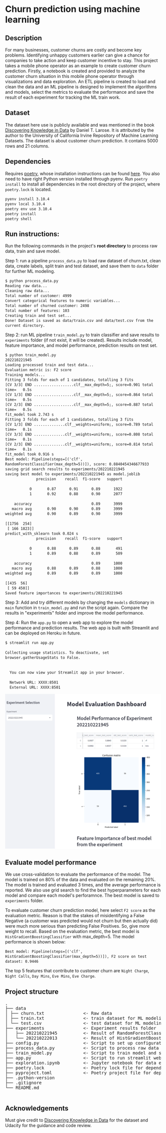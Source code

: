 # Churn prediction using machine learning


## Description
For many businesses, customer churns are costly and become key problems. Identifying unhappy customers earlier can give a chance for companies to take action and keep customer incentive to stay. This project takes a mobile phone operator as an example to create customer churn prediction. Firstly, a notebook is created and provided to analyze the customer churn situation in this mobile phone operator through visualizations and data exploration. An ETL pipeline is created to load and clean the data and an ML pipeline is designed to implement the algorithms and models, select the metrics to evaluate the performance and save the result of each experiment for tracking the ML train work.

## Dataset
The dataset here use is publicly available and was mentioned in the book [Discovering Knowledge in Data](https://www.amazon.com/dp/0470908742/) by Daniel T. Larose. It is attributed by the author to the University of California Irvine Repository of Machine Learning Datasets. The dataset is about customer churn prediction. It contains 5000 rows and 21 columns. 

## Dependencies
Requires [poetry](https://python-poetry.org/), whose installation instructions can be found [here](https://python-poetry.org/docs/#installing-with-the-official-installer). You also need to have right Python version installed through pyenv. Run `poetry install` to install all dependencies in the root directory of the project, where `poetry.lock` is located.

```
pyenv install 3.10.4
pyenv local 3.10.4
poetry env use 3.10.4
poetry install
poetry shell

```

## Run instructions:

Run the following commands in the project's **root directory** to process raw data, train and save model.

Step 1: run a pipeline `process_data.py` to load raw dataset of churn.txt, clean data, create labels, split train and test dataset, and save them to `data` folder for further ML modeling.
```
$ python process_data.py 
Reading raw data...
Cleaning raw data...
Total number of customer: 4999
Convert categorical features to numeric variables...
Total number of churned customer: 2498
Total number of features: 103
Creating train and test set...
Done! Dataset is saved as data/train.csv and data/test.csv from the current directory.
```

Step 2: run ML pipeline `train_model.py` to train classifier and save results to `experiments` folder (if not exist, it will be created). Results include model, feature importance, and model performance, prediction results on test set.
```
$ python train_model.py
202210221945
Loading processed train and test data...
Evaluation metric is: F2 score
Training models...
Fitting 3 folds for each of 1 candidates, totalling 3 fits
[CV 3/3] END ..................clf__max_depth=5;, score=0.901 total time=   0.5s
[CV 1/3] END ..................clf__max_depth=5;, score=0.864 total time=   0.5s
[CV 2/3] END ..................clf__max_depth=5;, score=0.887 total time=   0.5s
fit_model took 2.743 s
Fitting 3 folds for each of 1 candidates, totalling 3 fits
[CV 1/3] END ..............clf__weights=uniform;, score=0.789 total time=   0.1s
[CV 3/3] END ..............clf__weights=uniform;, score=0.808 total time=   0.1s
[CV 2/3] END ..............clf__weights=uniform;, score=0.814 total time=   0.1s
fit_model took 0.916 s
Best model: Pipeline(steps=[('clf', RandomForestClassifier(max_depth=5))]), score: 0.8840454346677933
saving grid search results to experiments/202210221945
saving best model to experiments/202210221945 as model.joblib
              precision    recall  f1-score   support

           0       0.87      0.91      0.89      1922
           1       0.92      0.88      0.90      2077

    accuracy                           0.89      3999
   macro avg       0.90      0.90      0.89      3999
weighted avg       0.90      0.89      0.90      3999

[[1756  254]
 [ 166 1823]]
predict_with_sklearn took 0.024 s
              precision    recall  f1-score   support

           0       0.88      0.89      0.88       491
           1       0.89      0.88      0.89       509

    accuracy                           0.89      1000
   macro avg       0.88      0.89      0.88      1000
weighted avg       0.89      0.89      0.89      1000

[[435  56]
 [ 59 450]]
Saved feature importances to experiments/202210221945
```

Step 3: Add and try different models by changing the `models` dictionary in `main` function in `train_model.py` and run the script again. Compare the results in "experiments" folder and improve the model performance.

Step 4: Run the `app.py` to open a web app to explore the model performance and prediction results. The web app is built with Streamlit and can be deployed on Heroku in future.
```
$ streamlit run app.py

Collecting usage statistics. To deactivate, set browser.gatherUsageStats to False.


  You can now view your Streamlit app in your browser.

  Network URL: XXXX:8501
  External URL: XXXX:8501
```
![img](img/dashboard.PNG)

## Evaluate model performance
We use cross-validation to evaluate the performance of the model. The model is trained on 80% of the data and evaluated on the remaining 20%. The model is trained and evaluated 3 times, and the average performance is reported. We also use grid search to find the best hyperparameters for each model and compare each model's perforamnce. The best model is saved to `experiments` folder.

To evaluate customer churn prediction model, here select `F2 score` as the evaluation metric. Reason is that the stakes of misidentifying a False Negative (a customer was predicted would not churn but then actually did) were much more serious than predicting False Positives. So, give more weight to recall. 
Based on the evaluation metric, the best model is `HistGradientBoostingClassifier` with max_depth=5. The model performance is shown below:
```
Best model: Pipeline(steps=[('clf', HistGradientBoostingClassifier(max_depth=5))]), F2 score on test dataset: 0.9446
```
The top 5 features that contribute to customer churn are `Night Charge`, `Night Calls`, `Day Mins`, `Eve Mins`, `Eve Charge`.



## Project structure 
<pre>
.
├── data
│ ├── churn.txt               <- Raw data
│ ├── train.txt               <- train dataset for ML modeling
│ └── test.csv                <- test dataset for ML modeling
├── experiments               <- Experiment results folder
│   ├── 202210221945          <- Result of RandomForestClassifier
│   └── 202210222013          <- Result of HistGradientBoostingClassifier
├── config.py                 <- Script to set up configurations and parameters
├── process_data.py           <- Script to process raw data
├── train_model.py            <- Script to train model and save results
├── app.py                    <- Script to run streamlit web app
├── exploration.ipynb         <- Jupyter notebook for data exploration
├── poetry.lock               <- Poetry lock file for dependencies
├── pyproject.toml            <- Poetry project file for dependencies
├── .python-version          
├── .gitignore
└── README.md
 
</pre>


## Acknowledgements
Must give credit to [Discovering Knowledge in Data](https://www.amazon.com/dp/0470908742/) for the dataset and Udacity for the guidance and code review.